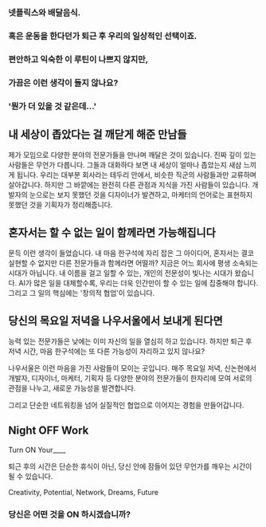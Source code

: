 ### 넷플릭스와 배달음식.
### 혹은 운동을 한다던가 퇴근 후 우리의 일상적인 선택이죠.

### 편안하고 익숙한 이 루틴이 나쁘지 않지만,
### 가끔은 이런 생각이 들지 않나요?

### '뭔가 더 있을 것 같은데...'


## 내 세상이 좁았다는 걸 깨닫게 해준 만남들

제가 모임으로 다양한 분야의 전문가들을 만나며 깨달은 것이 있습니다. 진짜 깊이 있는 사람들은 무언가 다릅니다. 그들과 대화하다 보면 내 세상이 얼마나 좁았는지 새삼 느끼게 됩니다. 우리는 대부분 회사라는 테두리 안에서, 비슷한 직군의 사람들과만 교류하며 살아갑니다. 하지만 그 바깥에는 완전히 다른 관점과 지식을 가진 사람들이 있습니다. 개발자의 눈으로는 보지 못했던 것을 디자이너가 발견하고, 마케터의 언어로는 표현하지 못했던 것을 기획자가 정리해줍니다.

## 혼자서는 할 수 없는 일이 함께라면 가능해집니다

문득 이런 생각이 들었습니다. 내 마음 한구석에 자리 잡은 그 아이디어, 혼자서는 결코 실현할 수 없지만 다른 전문가들과 함께라면 어떨까? 지금은 어느 회사에 평생 소속되는 시대가 아닙니다. 내 이름을 걸고 일할 수 있는, 개인의 전문성이 빛나는 시대가 왔습니다. AI가 많은 일을 대체할수록, 우리는 더욱 인간만이 할 수 있는 일에 집중해야 합니다. 그리고 그 일의 핵심에는 '창의적 협업'이 있습니다.

## 당신의 목요일 저녁을 나우서울에서 보내게 된다면

능력 있는 전문가들은 낮에는 이미 자신의 일을 열심히 하고 있습니다. 하지만 퇴근 후 저녁 시간, 마음 한구석에는 또 다른 가능성이 자리하고 있지 않나요?

나우서울은 이런 마음을 가진 사람들이 모이는 곳입니다. 매주 목요일 저녁, 신논현에서 개발자, 디자이너, 마케터, 기획자 등 다양한 분야의 전문가들이 한자리에 모여 서로의 관점을 나누고, 새로운 가능성을 발견합니다.

그리고 단순한 네트워킹을 넘어 실질적인 협업으로 이어지는 경험을 만들어갑니다.

## Night OFF Work

Turn ON Your____

퇴근 후의 시간은 단순한 휴식이 아닌, 당신 안에 잠들어 있던 무언가를 깨우는 시간이 될 수 있습니다.

Creativity, Potential, Network, Dreams, Future

### 당신은 어떤 것을 ON 하시겠습니까?
